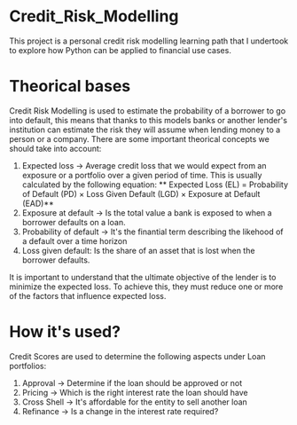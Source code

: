 # Credit_Risk_Modelling
This project is a personal credit risk modelling learning path that I undertook to explore how Python can be applied to financial use cases.
# Theorical bases
Credit Risk Modelling is used to estimate the probability of a borrower to go into default, this means that thanks to this models banks or another lender's institution can estimate the risk they will assume when lending money to a person or a company.
There are some important theorical concepts we should take into account:

1. Expected loss -> Average credit loss that we would expect from an exposure or a portfolio over a given period of time. This is usually calculated by the following equation: 
  ** Expected Loss (EL) = Probability of Default (PD) × Loss Given Default (LGD) × Exposure at Default (EAD)**
2. Exposure at default -> Is the total value a bank is exposed to when a borrower defaults on a loan.
3. Probability of default -> It's the finantial term describing the likehood of a default over a time horizon
4. Loss given default: Is the share of an asset that is lost when the borrower defaults.

It is important to understand that the ultimate objective of the lender is to minimize the expected loss. To achieve this, they must reduce one or more of the factors that influence expected loss.
# How it's used?
Credit Scores are used to determine the following aspects under Loan portfolios:
1. Approval -> Determine if the loan should be approved or not
2. Pricing -> Which is the right interest rate the loan should have
3. Cross Shell -> It's affordable for the entity to sell another loan
4. Refinance -> Is a change in the interest rate required?
